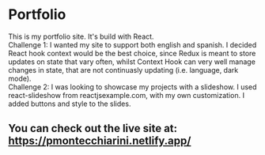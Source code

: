 # Portfolio  
This is my portfolio site. It's build with React.  
Challenge 1: I wanted my site to support both english and spanish. I decided React hook context would be the best choice, since Redux is meant to store updates on state that vary often, whilst Context Hook can very well manage changes in state, that are not continuasly updating (i.e. language, dark mode).  
Challenge 2: I was looking to showcase my projects with a slideshow. I used react-slideshow from reactjsexample.com, with my own customization. I added buttons and style to the slides.     
## You can check out the live site at: https://pmontecchiarini.netlify.app/
